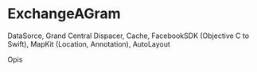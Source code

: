 # ExchangeAGram
DataSorce, Grand Central Dispacer, Cache, FacebookSDK (Objective C to Swift), MapKit (Location, Annotation), AutoLayout


Opis
